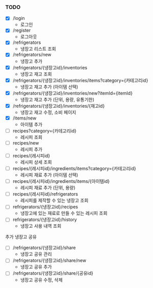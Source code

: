 

### TODO
- [x] /login
  - 로그인
- [x] /register
  - 로그아웃
- [x] /refrigerators
  - 냉장고 리스트 조회
- [x] /refrigerators/new
  - 냉장고 추가
- [x] /refrigerators/{냉장고id}/inventories
  - 냉장고 재고 조회
- [x] /refrigerators/{냉장고id}/inventories/items?category={카테고리id}
  - 냉장고 재고 추가 (아이템 선택)
- [x] /refrigerators/{냉장고id}/inventories/new?itemId={itemId}
  - 냉장고 재고 추가 (단위, 용량, 유통기한)
- [x] /refrigerators/{냉장고id}/inventories/{재고id}
  - 냉장고 재고 수정, 소비 페이지
- [x] /items/new
  - 아이템 추가
- [ ] recipes?category={카테고리id}
  - 레시피 조회
- [ ] recipes/new
  - 레시피 추가
- [ ] recipes/{레시피id}
  - 레시피 상세 조회
- [ ] recipes/{레시피id}/ingredients/items?category={카테고리id}
  - 레시피 재료 추가 (아이템 선택)
- [ ] recipes/{레시피id}/ingredients/items/{아이템id}
  - 레시피 재료 추가 (단위, 용량)
- [ ] recipes/{레시피id}/refrigerators
  - 레시피를 제작할 수 있는 냉장고 조회
- [ ] refrigerators/{냉장고id}/recipes
  - 냉장고에 있는 재료로 만들 수 있는 레시피 조회
- [ ] refrigerators/{냉장고id}/history
  - 냉장고 사용 내역 조회

추가
냉장고 공유
- [ ] /refrigerators/{냉장고id}/share
  - 냉장고 공유 관리
- [ ] /refrigerators/{냉장고id}/share/new
  - 냉장고 공유 추가
- [ ] /refrigerators/{냉장고id}/share/{공유id}
  - 냉장고 공유 수정, 삭제